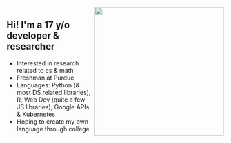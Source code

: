 <img width="300px" align="right" style="float:right" src="https://media.tenor.com/Mmz0dJudGtoAAAAC/explosion-anime.gif" />
<div>
  <h2> Hi! I'm a 17 y/o developer & researcher</h2>
  <ul>
    <li> Interested in research related to cs & math</li>
    <li> Freshman at Purdue
    <li> Languages: Python (& most DS related libraries), R, Web Dev (quite a few JS libraries), Google APIs, & Kubernetes</li>
    <li> Hoping to create my own language through college</li>
  </ul>
</div>





